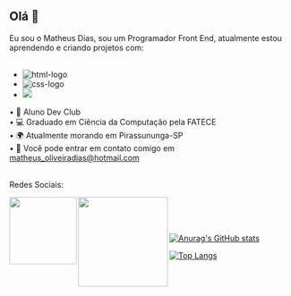 ## Olá 👋

Eu sou o Matheus Dias, sou um Programador Front End, atualmente estou aprendendo e criando projetos com:
<br>
<br>
  - <img src="https://img.shields.io/badge/HTML5-E34F26?style=for-the-badge&logo=html5&logoColor=white" alt="html-logo" />

  - <img src="https://img.shields.io/badge/CSS3-1572B6?style=for-the-badge&logo=css3&logoColor=white" alt="css-logo" />

  - <img src="https://img.shields.io/badge/JavaScript-F7DF1E?style=for-the-badge&logo=javascript&logoColor=black" />


• 💙 Aluno Dev Club 
<br>
• 💻 Graduado em Ciência da Computação pela FATECE
<br>
• 🌍 Atualmente morando em Pirassununga-SP
<br>
• 📧 Você pode entrar em contato comigo em matheus_oliveiradias@hotmail.com
<br>
<br>

Redes Sociais:
<div>
  <a href="https://www.linkedin.com/in/matheus-oliveira-dias/" target="_blank">
<img align="left"  width="120px" src="https://img.shields.io/badge/LinkedIn-0077B5?style=for-the-badge&logo=linkedin&logoColor=white" target="_blank" a/>

<a href="https://www.instagram.com/matt_oliveira1/" target="_blank">
<img align="left"  width="160px" src="https://img.shields.io/badge/Instagram-E4405F?style=for-the-badge&logo=instagram&logoColor=white" target="_blank" a/>
<br>
<br>
<br>
</div>


![Anurag's GitHub stats](https://github-readme-stats.vercel.app/api?username=matheusdiass1&show_icons=true&theme=tokyonight&locale=pt-br)
<br>

![Top Langs](https://github-readme-stats.vercel.app/api/top-langs/?username=matheusdiass1&theme=tokyonight&custom_title=Tecnologias&langs_count=9)
